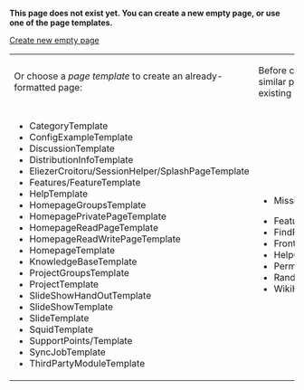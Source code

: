 **This page does not exist yet. You can create a new empty page, or use
one of the page templates.**

[Create new empty
page](/action/edit/MissingPage?action=edit)

<table>
<tbody>
<tr class="odd">
<td><p>Or choose a <em>page template</em> to create an already-formatted page:</p></td>
<td><p>Before creating the page, please check if a similar page already exists. Here are some existing pages with similar names:</p></td>
</tr>
<tr class="even">
<td><ul>
<li>CategoryTemplate</li>
<li>ConfigExampleTemplate</li>
<li>DiscussionTemplate</li>
<li>DistributionInfoTemplate</li>
<li>EliezerCroitoru/SessionHelper/SplashPageTemplate</li>
<li>Features/FeatureTemplate</li>
<li>HelpTemplate</li>
<li>HomepageGroupsTemplate</li>
<li>HomepagePrivatePageTemplate</li>
<li>HomepageReadPageTemplate</li>
<li>HomepageReadWritePageTemplate</li>
<li>HomepageTemplate</li>
<li>KnowledgeBaseTemplate</li>
<li>ProjectGroupsTemplate</li>
<li>ProjectTemplate</li>
<li>SlideShowHandOutTemplate</li>
<li>SlideShowTemplate</li>
<li>SlideTemplate</li>
<li>SquidTemplate</li>
<li>SupportPoints/Template</li>
<li>SyncJobTemplate</li>
<li>ThirdPartyModuleTemplate</li>
</ul></td>
<td><ul>
<li>MissingHomePage</li>
</ul>
<ul>
<li>Features/BenchmarkCacheMgrPage</li>
<li>FindPage</li>
<li>FrontPage</li>
<li>HelpOnConfiguration/SupplementationPage</li>
<li>PermissionDeniedPage</li>
<li>RandomPage</li>
<li>WikiHomePage</li>
</ul></td>
</tr>
</tbody>
</table>
